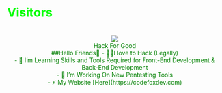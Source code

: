 <p align="center"> 
<h1 style="color:#00ff00">Visitors</h1><p align="center"><br />
<img src="https://camo.githubusercontent.com/49199c3c594c526f193a5049b8e41256ea81cd86e652a71ed4061722beed576b/68747470733a2f2f70726f66696c652d636f756e7465722e676c697463682e6d652f78456c6b6f6d792f636f756e742e737667"/><br />
 <span style="color: green">Hack For Good<br />
 ##Hello Friends🥷
- 🧑‍💻I love to Hack (Legally)<br />
- 🌱 I’m Learning Skills and Tools Required for Front-End Development & Back-End Development<br />
- 🔭 I’m Working On New Pentesting Tools<br />
- ⚡ My Website [Here](https://codefoxdev.com)
